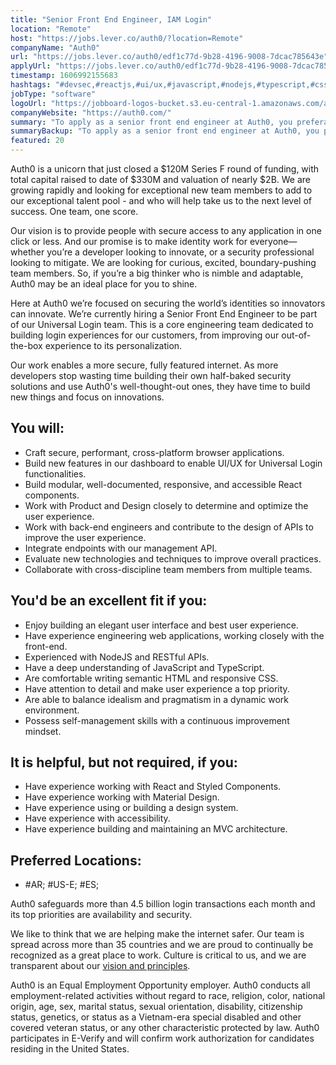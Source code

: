 ```yaml
---
title: "Senior Front End Engineer, IAM Login"
location: "Remote"
host: "https://jobs.lever.co/auth0/?location=Remote"
companyName: "Auth0"
url: "https://jobs.lever.co/auth0/edf1c77d-9b28-4196-9008-7dcac785643e"
applyUrl: "https://jobs.lever.co/auth0/edf1c77d-9b28-4196-9008-7dcac785643e/apply"
timestamp: 1606992155683
hashtags: "#devsec,#reactjs,#ui/ux,#javascript,#nodejs,#typescript,#css,#html,#management,#office"
jobType: "software"
logoUrl: "https://jobboard-logos-bucket.s3.eu-central-1.amazonaws.com/auth0"
companyWebsite: "https://auth0.com/"
summary: "To apply as a senior front end engineer at Auth0, you preferably need to have have experience engineering web applications, working closely with the front."
summaryBackup: "To apply as a senior front end engineer at Auth0, you preferably need to have some knowledge of: #devsec, #reactjs, #ui/ux."
featured: 20
---
```


Auth0 is a unicorn that just closed a $120M Series F round of funding, with total capital raised to date of $330M and valuation of nearly $2B. We are growing rapidly and looking for exceptional new team members to add to our exceptional talent pool - and who will help take us to the next level of success. One team, one score. 

Our vision is to provide people with secure access to any application in one click or less. And our promise is to make identity work for everyone—whether you’re a developer looking to innovate, or a security professional looking to mitigate. We are looking for curious, excited, boundary-pushing team members. So, if you’re a big thinker who is nimble and adaptable, Auth0 may be an ideal place for you to shine.

Here at Auth0 we’re focused on securing the world’s identities so innovators can innovate. We’re currently hiring a Senior Front End Engineer to be part of our Universal Login team. This is a core engineering team dedicated to building login experiences for our customers, from improving our out-of-the-box experience to its personalization. 

Our work enables a more secure, fully featured internet. As more developers stop wasting time building their own half-baked security solutions and use Auth0's well-thought-out ones, they have time to build new things and focus on innovations.

## You will:

*   Craft secure, performant, cross-platform browser applications.
*   Build new features in our dashboard to enable UI/UX for Universal Login functionalities.
*   Build modular, well-documented, responsive, and accessible React components.
*   Work with Product and Design closely to determine and optimize the user experience.
*   Work with back-end engineers and contribute to the design of APIs to improve the user experience.
*   Integrate endpoints with our management API.
*   Evaluate new technologies and techniques to improve overall practices.
*   Collaborate with cross-discipline team members from multiple teams.

## You'd be an excellent fit if you:

*   Enjoy building an elegant user interface and best user experience.
*   Have experience engineering web applications, working closely with the front-end.
*   Experienced with NodeJS and RESTful APIs.
*   Have a deep understanding of JavaScript and TypeScript.
*   Are comfortable writing semantic HTML and responsive CSS.
*   Have attention to detail and make user experience a top priority.
*   Are able to balance idealism and pragmatism in a dynamic work environment.
*   Possess self-management skills with a continuous improvement mindset.

## It is helpful, but not required, if you:

*   Have experience working with React and Styled Components.
*   Have experience working with Material Design.
*   Have experience using or building a design system.
*   Have experience with accessibility.
*   Have experience building and maintaining an MVC architecture.

## Preferred Locations:

*   #AR; #US-E; #ES;

Auth0 safeguards more than 4.5 billion login transactions each month and its top priorities are availability and security.

We like to think that we are helping make the internet safer. Our team is spread across more than 35 countries and we are proud to continually be recognized as a great place to work. Culture is critical to us, and we are transparent about our [vision and principles](https://auth0.com/blog/the-developer-first-identity-platform-auth0-story-and-future). 

Auth0 is an Equal Employment Opportunity employer. Auth0 conducts all employment-related activities without regard to race, religion, color, national origin, age, sex, marital status, sexual orientation, disability, citizenship status, genetics, or status as a Vietnam-era special disabled and other covered veteran status, or any other characteristic protected by law. Auth0 participates in E-Verify and will confirm work authorization for candidates residing in the United States.
